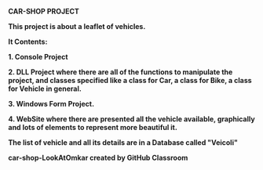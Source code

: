 **CAR-SHOP PROJECT**

**This project is about a leaflet of vehicles.**

**It Contents:**

**1. Console Project**

**2. DLL Project where there are all of the functions to manipulate the project, and classes specified like a class for Car, a class for Bike, a class for Vehicle in general.**

**3. Windows Form Project.** 

**4. WebSite where there are presented all the vehicle available, graphically and lots of elements to represent more beautiful it.**

**The list of vehicle and all its details are in a Database called "Veicoli"**



**car-shop-LookAtOmkar created by GitHub Classroom**
